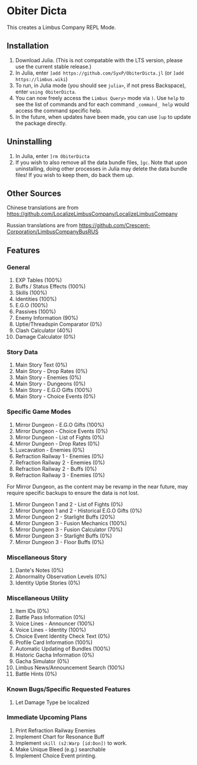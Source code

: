 # Obiter Dicta

This creates a Limbus Company REPL Mode.
 
## Installation

1. Download Julia. (This is not compatable with the LTS version, please use the current stable release.)
2. In Julia, enter `]add https://github.com/SyxP/ObiterDicta.jl` (or `]add https://limbus.wiki`)
3. To run, in Julia mode (you should see `julia>`, if not press Backspace), enter `using ObiterDicta`. 
4. You can now freely access the `Limbus Query>` mode via `)`. Use `help` to see the list of commands and 
for each command `_command_ help` would access the command specific help.
5. In the future, when updates have been made, you can use `]up` to update the package directly. 

## Uninstalling

1. In Julia, enter `]rm ObiterDicta`
2. If you wish to also remove all the data bundle files, `]gc`. Note that upon uninstalling,
doing other processes in Julia may delete the data bundle files! If you wish to keep them,
do back them up.

## Other Sources

Chinese translations are from https://github.com/LocalizeLimbusCompany/LocalizeLimbusCompany

Russian translations are from https://github.com/Crescent-Corporation/LimbusCompanyBusRUS

## Features

### General

1. EXP Tables (100%)
2. Buffs / Status Effects (100%)
3. Skills (100%)
4. Identities (100%)
5. E.G.O (100%)
6. Passives (100%)
7. Enemy Information (90%)
8. Uptie/Threadspin Comparator (0%)
9. Clash Calculator (40%)
10. Damage Calculator (0%)

### Story Data 

1. Main Story Text (0%)
2. Main Story - Drop Rates (0%)
3. Main Story - Enemies (0%)
4. Main Story - Dungeons (0%)
5. Main Story - E.G.O Gifts (100%)
6. Main Story - Choice Events (0%)

### Specific Game Modes

1. Mirror Dungeon - E.G.O Gifts (100%)
2. Mirror Dungeon - Choice Events (0%)
3. Mirror Dungeon - List of Fights (0%)
4. Mirror Dungeon - Drop Rates (0%)
5. Luxcavation - Enemies (0%)
6. Refraction Railway 1 - Enemies (0%)
7. Refraction Railway 2 - Enemies (0%)
8. Refraction Railway 2 - Buffs (0%)
9. Refraction Railway 3 - Enemies (0%)

For Mirror Dungeon, as the content may be revamp in the near future, may require specific backups to ensure the data is not lost.
1. Mirror Dungeon 1 and 2 - List of Fights (0%)
2. Mirror Dungeon 1 and 2 - Historical E.G.O Gifts (0%)
3. Mirror Dungeon 2 - Starlight Buffs (20%)
4. Mirror Dungeon 3 - Fusion Mechanics (100%)
5. Mirror Dungeon 3 - Fusion Calculator (70%)
6. Mirror Dungeon 3 - Starlight Buffs (0%)
7. Mirror Dungeon 3 - Floor Buffs (0%)

### Miscellaneous Story

1. Dante's Notes (0%)
2. Abnormality Observation Levels (0%)
3. Identity Uptie Stories (0%)

### Miscellaneous Utility

1. Item IDs (0%)
2. Battle Pass Information (0%)
3. Voice Lines - Announcer (100%)
4. Voice Lines - Identity (100%)
5. Choice Event Identity Check Text (0%)
6. Profile Card Information (100%)
7. Automatic Updating of Bundles (100%)
8. Historic Gacha Information (0%)
9. Gacha Simulator (0%)
10. Limbus News/Announcement Search (100%)
11. Battle Hints (0%)

### Known Bugs/Specific Requested Features

1. Let Damage Type be localized

### Immediate Upcoming Plans

1. Print Refraction Railway Enemies
2. Implement Chart for Resonance Buff
3. Implement `skill (s2:Warp [id:Don])` to work.
4. Make Unique Bleed (e.g.) searchable
5. Implement Choice Event printing.
